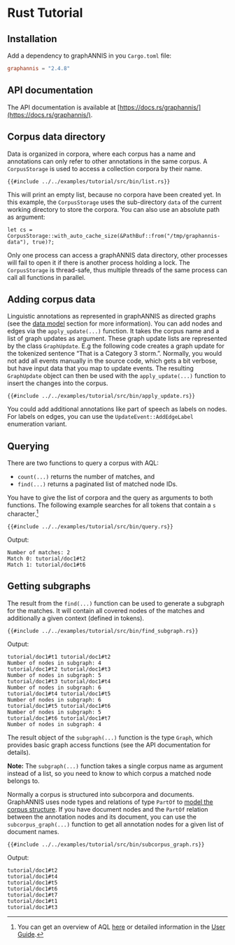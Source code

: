 # Rust Tutorial

## Installation

Add a dependency to graphANNIS in you `Cargo.toml` file:
```toml
graphannis = "2.4.8"
```

## API documentation

The API documentation is available at [https://docs.rs/graphannis/](https://docs.rs/graphannis/).

## Corpus data directory

Data is organized in corpora, where each corpus has a name and annotations can only refer to other annotations in the same corpus.
A `CorpusStorage` is used to access a collection corpora by their name.

```rust,no_run,noplaypen
{{#include ../../examples/tutorial/src/bin/list.rs}}
```

This will print an empty list, because no corpora have been created yet.
In this example, the `CorpusStorage` uses the sub-directory `data` of the current working directory to store the corpora.
You can also use an absolute path as argument:
```rust,noplaypen,ignore
let cs = CorpusStorage::with_auto_cache_size(&PathBuf::from("/tmp/graphannis-data"), true)?;
```
Only one process can access a graphANNIS data directory, other processes will fail to open it if there is another process holding a lock.
The `CorpusStorage` is thread-safe, thus multiple threads of the same process can call all functions in parallel.

## Adding corpus data

Linguistic annotations as represented in graphANNIS as directed graphs (see the [data model](annotation-graph.md) section for more information).
You can add nodes and edges via the `apply_update(...)` function.
It takes the corpus name and a list of graph updates as argument.
These graph update lists are represented by the class `GraphUpdate`.
E.g the following code creates a graph update for the tokenized sentence “That is a Category 3 storm.”.
Normally, you would not add all events manually in the source code, which gets a bit verbose, but have input data that you map to update events.
The resulting `GraphUpdate` object can then be used with the `apply_update(...)` function to insert the changes into the corpus.

```rust,noplaypen
{{#include ../../examples/tutorial/src/bin/apply_update.rs}}
```

You could add additional annotations like part of speech as labels on nodes.
For labels on edges, you can use the `UpdateEvent::AddEdgeLabel` enumeration variant.


## Querying 

There are two functions to query a corpus with AQL:
- `count(...)` returns the number of matches, and
- `find(...)` returns a paginated list of matched node IDs.

You have to give the list of corpora and the query as arguments to both functions.
The following example searches for all tokens that contain a `s` character.[^aql]

```rust,no_run,noplaypen
{{#include ../../examples/tutorial/src/bin/query.rs}}
```
Output:
```ignore
Number of matches: 2
Match 0: tutorial/doc1#t2
Match 1: tutorial/doc1#t6
```

## Getting subgraphs

The result from the `find(...)` function can be used to generate a subgraph for the matches.
It will contain all covered nodes of the matches and additionally a given context (defined in tokens).

```rust,no_run,noplaypen
{{#include ../../examples/tutorial/src/bin/find_subgraph.rs}}
```
Output:
```ignore
tutorial/doc1#t1 tutorial/doc1#t2
Number of nodes in subgraph: 4
tutorial/doc1#t2 tutorial/doc1#t3
Number of nodes in subgraph: 5
tutorial/doc1#t3 tutorial/doc1#t4
Number of nodes in subgraph: 6
tutorial/doc1#t4 tutorial/doc1#t5
Number of nodes in subgraph: 6
tutorial/doc1#t5 tutorial/doc1#t6
Number of nodes in subgraph: 5
tutorial/doc1#t6 tutorial/doc1#t7
Number of nodes in subgraph: 4
```
The result object of the `subgraph(...)` function is the type `Graph`, which provides basic graph access functions (see the API documentation for details).

**Note:** The `subgraph(...)` function takes a single corpus name as argument instead of a list, so you need to know to which corpus a matched node belongs to.

Normally a corpus is structured into subcorpora and documents.
GraphANNIS uses node types and relations of type `PartOf` to [model the corpus structure](../data-model/annotation-graph.md#corpus-structure).
If you have document nodes and the `PartOf` relation between the annotation nodes and its document, you can use the
`subcorpus_graph(...)` function to get all annotation nodes for a given list of document names.

```rust,no_run,noplaypen
{{#include ../../examples/tutorial/src/bin/subcorpus_graph.rs}}
```
Output:
```ignore
tutorial/doc1#t2
tutorial/doc1#t4
tutorial/doc1#t5
tutorial/doc1#t6
tutorial/doc1#t7
tutorial/doc1#t1
tutorial/doc1#t3
```

[^aql]: You can get an overview of AQL [here](http://corpus-tools.org/annis/aql.html) or detailed information in the
[User Guide](http://korpling.github.io/ANNIS/3.6/user-guide/aql.html).
